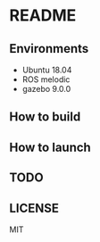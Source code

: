 # README

## Environments
* Ubuntu 18.04
* ROS melodic
* gazebo 9.0.0

## How to build

## How to launch

## TODO

## LICENSE
MIT